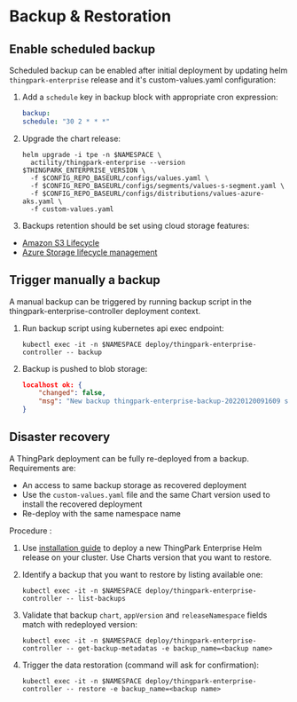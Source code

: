 # Backup & Restoration

## Enable scheduled backup

Scheduled backup can be enabled after initial deployment by updating helm `thingpark-enterprise` release and it's custom-values.yaml configuration: 
1. Add a `schedule` key in backup block with appropriate cron expression:
    ```yaml
    backup:
    schedule: "30 2 * * *"
    ```
2. Upgrade the chart release:

    ```shell
    helm upgrade -i tpe -n $NAMESPACE \
      actility/thingpark-enterprise --version $THINGPARK_ENTERPRISE_VERSION \
      -f $CONFIG_REPO_BASEURL/configs/values.yaml \
      -f $CONFIG_REPO_BASEURL/configs/segments/values-s-segment.yaml \
      -f $CONFIG_REPO_BASEURL/configs/distributions/values-azure-aks.yaml \
      -f custom-values.yaml
    ```
3. Backups retention should be set using cloud storage features:
- [Amazon S3 Lifecycle](https://docs.aws.amazon.com/AmazonS3/latest/userguide/object-lifecycle-mgmt.html)
- [Azure Storage lifecycle management](https://docs.microsoft.com/en-us/azure/storage/blobs/lifecycle-management-overview)

## Trigger manually a backup

A manual backup can be triggered by running backup script in the thingpark-enterprise-controller deployment context. 

1. Run backup script using kubernetes api exec endpoint:
    ```shell
    kubectl exec -it -n $NAMESPACE deploy/thingpark-enterprise-controller -- backup
    ```

2. Backup is pushed to blob storage: 
    ```json
    localhost ok: {
        "changed": false,
        "msg": "New backup thingpark-enterprise-backup-20220120091609 successfully pushed to remote storage"
    }
    ```

## Disaster recovery
A ThingPark deployment can be fully re-deployed from a backup.
Requirements are: 
- An access to same backup storage as recovered deployment
- Use the `custom-values.yaml` file and the same Chart version used to install the recovered deployment
- Re-deploy with the same namespace name

Procedure :

1. Use [installation guide](../installation-guides/README.md) to deploy a new ThingPark Enterprise Helm release on your cluster. Use Charts version that you want to restore.

2. Identify a backup that you want to restore by listing available one:
    ```shell
    kubectl exec -it -n $NAMESPACE deploy/thingpark-enterprise-controller -- list-backups
    ```

3. Validate that backup `chart`, `appVersion` and `releaseNamespace` fields match with redeployed version:
    ```shell
    kubectl exec -it -n $NAMESPACE deploy/thingpark-enterprise-controller -- get-backup-metadatas -e backup_name=<backup name>
    ```

4. Trigger the data restoration (command will ask for confirmation):
    ```shell
    kubectl exec -it -n $NAMESPACE deploy/thingpark-enterprise-controller -- restore -e backup_name=<backup name> 
    ```

